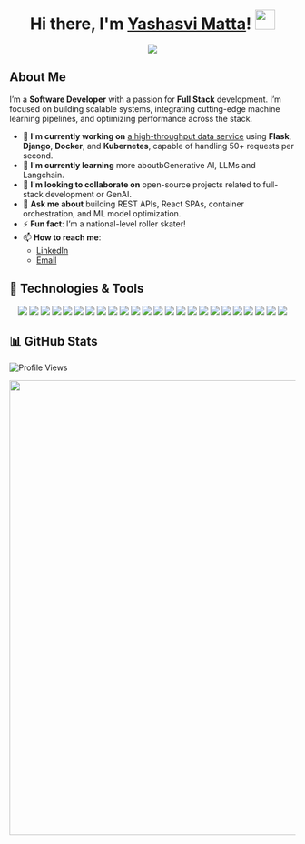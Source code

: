 <h1 align="center">
  Hi there, I'm <a href="https://github.com/yashasvimatta" target="_blank">Yashasvi Matta</a>!
  <img src="https://media.giphy.com/media/hvRJCLFzcasrR4ia7z/giphy.gif" width="35">
</h1>

<p align="center">
  <img src="https://readme-typing-svg.herokuapp.com?color=%2336BCF7&size=25&center=true&vCenter=true&width=900&lines=%20%20%20%20Software+Developer+%7C+Full+Stack+Engineer+%7C+ML+Enthusiast;%20%20%20%20Building+High-Performance+Apps;%20%20%20%20Always+Learning+and+Exploring+New+Tech!">
</p>




## About Me  
I’m a **Software Developer** with a passion for **Full Stack** development. I’m focused on building scalable systems, integrating cutting-edge machine learning pipelines, and optimizing performance across the stack.

- 🔭 **I'm currently working on** [a high-throughput data service](https://github.com/yashasvimatta/High-Throughput-Data-Service) using **Flask**, **Django**, **Docker**, and **Kubernetes**, capable of handling 50+ requests per second.
- 🌱 **I'm currently learning** more aboutbGenerative AI, LLMs and Langchain.  
- 👯 **I'm looking to collaborate on** open-source projects related to full-stack development or GenAI.  
- 💬 **Ask me about** building REST APIs, React SPAs, container orchestration, and ML model optimization.   
- ⚡ **Fun fact**: I’m a national-level roller skater!
- 📫 **How to reach me**: 
  - [LinkedIn](https://www.linkedin.com/in/yashasvi-matta/)  
  - [Email](mailto:yashasvimatta@gmail.com)



## 🚀 Technologies & Tools

<p align="center"> <!-- Programming Languages --> <img src="https://img.shields.io/badge/Python-3776AB?style=for-the-badge&logo=python&logoColor=white"/> <img src="https://img.shields.io/badge/JavaScript-F7DF1E?style=for-the-badge&logo=javascript&logoColor=black"/> <img src="https://img.shields.io/badge/TypeScript-007ACC?style=for-the-badge&logo=typescript&logoColor=white"/> <img src="https://img.shields.io/badge/PHP-777BB4?style=for-the-badge&logo=php&logoColor=white"/> <!-- Frameworks & Libraries --> <img src="https://img.shields.io/badge/Flask-000000?style=for-the-badge&logo=flask&logoColor=white"/> <img src="https://img.shields.io/badge/Django-0C4B33?style=for-the-badge&logo=django&logoColor=white"/> <img src="https://img.shields.io/badge/React-61DAFB?style=for-the-badge&logo=react&logoColor=black"/> <img src="https://img.shields.io/badge/Next.js-000000?style=for-the-badge&logo=next.js&logoColor=white"/> <img src="https://img.shields.io/badge/Node.js-43853D?style=for-the-badge&logo=node-dot-js&logoColor=white"/> <img src="https://img.shields.io/badge/Express.js-000000?style=for-the-badge&logo=express&logoColor=white"/> <img src="https://img.shields.io/badge/Laravel-FF2D20?style=for-the-badge&logo=laravel&logoColor=white"/> <img src="https://img.shields.io/badge/Tailwind_CSS-06B6D4?style=for-the-badge&logo=tailwind-css&logoColor=white"/> <img src="https://img.shields.io/badge/Streamlit-FF4B4B?style=for-the-badge&logo=streamlit&logoColor=white"/> <!-- Cloud & DevOps --> <img src="https://img.shields.io/badge/Docker-0db7ed?style=for-the-badge&logo=docker&logoColor=white"/> <img src="https://img.shields.io/badge/Kubernetes-326ce5?style=for-the-badge&logo=kubernetes&logoColor=white"/> <img src="https://img.shields.io/badge/OpenAI-412991?style=for-the-badge&logo=openai&logoColor=white"/> <img src="https://img.shields.io/badge/LangChain-FF9800?style=for-the-badge&logo=openai&logoColor=white"/> <!-- Databases --> <img src="https://img.shields.io/badge/MySQL-4479A1?style=for-the-badge&logo=mysql&logoColor=white"/> <img src="https://img.shields.io/badge/PostgreSQL-336791?style=for-the-badge&logo=postgresql&logoColor=white"/> <img src="https://img.shields.io/badge/MongoDB-47A248?style=for-the-badge&logo=mongodb&logoColor=white"/> <!-- Tools & Platforms --> <img src="https://img.shields.io/badge/Postman-FF6C37?style=for-the-badge&logo=postman&logoColor=white"/> <img src="https://img.shields.io/badge/JIRA-0052CC?style=for-the-badge&logo=jira&logoColor=white"/> <img src="https://img.shields.io/badge/Git-F05032?style=for-the-badge&logo=git&logoColor=white"/> <img src="https://img.shields.io/badge/Linux-FCC624?style=for-the-badge&logo=linux&logoColor=black"/> </p>



## 📊 GitHub Stats
![Profile Views](https://komarev.com/ghpvc/?username=yashasvimatta&color=brightgreen&style=flat&label=Profile+Views)

<p align="center">
  <img src="https://github-profile-summary-cards.vercel.app/api/cards/profile-details?username=yashasvimatta&theme=radical" width="800">
</p>
